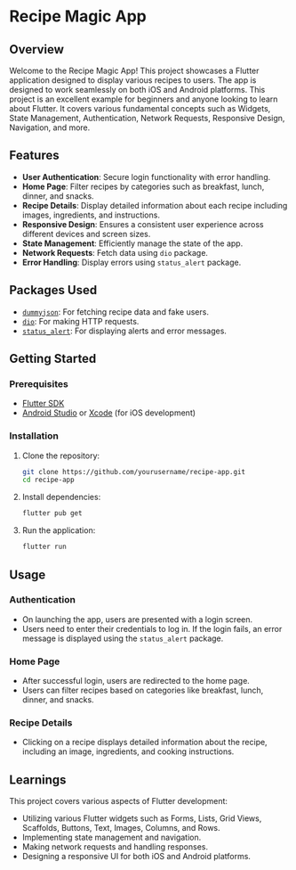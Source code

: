# Recipe Magic App

## Overview

Welcome to the Recipe Magic App! This project showcases a Flutter application designed to display various recipes to users. The app is designed to work seamlessly on both iOS and Android platforms. This project is an excellent example for beginners and anyone looking to learn about Flutter. It covers various fundamental concepts such as Widgets, State Management, Authentication, Network Requests, Responsive Design, Navigation, and more.

## Features

- **User Authentication**: Secure login functionality with error handling.
- **Home Page**: Filter recipes by categories such as breakfast, lunch, dinner, and snacks.
- **Recipe Details**: Display detailed information about each recipe including images, ingredients, and instructions.
- **Responsive Design**: Ensures a consistent user experience across different devices and screen sizes.
- **State Management**: Efficiently manage the state of the app.
- **Network Requests**: Fetch data using `dio` package.
- **Error Handling**: Display errors using `status_alert` package.

## Packages Used

- [`dummyjson`](https://pub.dev/packages/dummyjson): For fetching recipe data and fake users.
- [`dio`](https://pub.dev/packages/dio): For making HTTP requests.
- [`status_alert`](https://pub.dev/packages/status_alert): For displaying alerts and error messages.

## Getting Started

### Prerequisites

- [Flutter SDK](https://flutter.dev/docs/get-started/install)
- [Android Studio](https://developer.android.com/studio) or [Xcode](https://developer.apple.com/xcode/) (for iOS development)

### Installation

1. Clone the repository:
   ```bash
   git clone https://github.com/yourusername/recipe-app.git
   cd recipe-app
   ```

2. Install dependencies:
   ```bash
   flutter pub get
   ```

3. Run the application:
   ```bash
   flutter run
   ```


## Usage

### Authentication

- On launching the app, users are presented with a login screen.
- Users need to enter their credentials to log in. If the login fails, an error message is displayed using the `status_alert` package.

### Home Page

- After successful login, users are redirected to the home page.
- Users can filter recipes based on categories like breakfast, lunch, dinner, and snacks.

### Recipe Details

- Clicking on a recipe displays detailed information about the recipe, including an image, ingredients, and cooking instructions.

## Learnings

This project covers various aspects of Flutter development:
- Utilizing various Flutter widgets such as Forms, Lists, Grid Views, Scaffolds, Buttons, Text, Images, Columns, and Rows.
- Implementing state management and navigation.
- Making network requests and handling responses.
- Designing a responsive UI for both iOS and Android platforms.
